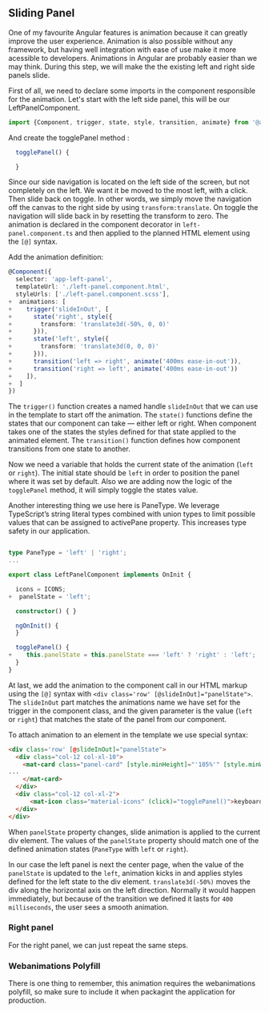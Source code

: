 ## Sliding Panel

One of my favourite Angular features is animation because it can greatly improve the user experience. Animation is also possible without any framework, but having well integration with ease of use make it more acessible to developers. Animations in Angular are probably easier than we may think. During this step, we will make the the existing left and right side panels slide.

First of all, we need to declare some imports in the component responsible for the animation. Let's start with the left side panel, this will be our LeftPanelComponent.

```ts
import {Component, trigger, state, style, transition, animate} from '@angular/animations';
```

And create the togglePanel method :

```ts
  togglePanel() {

  }
```

Since our side navigation is located on the left side of the screen, but not completely on the left. We want it be moved to the most left, with a click. Then slide back on toggle. In other words, we simply move the navigation off the canvas to the right side by using `transform:translate`. On toggle the navigation will slide back in by resetting the transform to zero. The animation is declared in the component decorator in `left-panel.component.ts` and then applied to the planned HTML element using the `[@]` syntax.

Add the animation definition:

```ts
@Component({
  selector: 'app-left-panel',
  templateUrl: './left-panel.component.html',
  styleUrls: ['./left-panel.component.scss'],
+  animations: [
+    trigger('slideInOut', [
+      state('right', style({
+        transform: 'translate3d(-50%, 0, 0)'
+      })),
+      state('left', style({
+        transform: 'translate3d(0, 0, 0)'
+      })),
+      transition('left => right', animate('400ms ease-in-out')),
+      transition('right => left', animate('400ms ease-in-out'))
+    ]),
+  ]
})
```

The `trigger()` function creates a named handle `slideInOut` that we can use in the template to start off the animation. The `state()` functions define the states that our component can take — either left or right. When component takes one of the states the styles defined for that state applied to the animated element. The `transition()` function defines how component transitions from one state to another.

Now we need a variable that holds the current state of the animation (`left` or `right`). The initial state should be `left` in order to position the panel where it was set by default. Also we are adding now the logic of the `togglePanel` method, it will simply toggle the states value.

Another interesting thing we use here is PaneType. We leverage TypeScript’s string literal types combined with union types to limit possible values that can be assigned to activePane property. This increases type safety in our application.

```ts

type PaneType = 'left' | 'right';
...

export class LeftPanelComponent implements OnInit {

  icons = ICONS;
+  panelState = 'left';

  constructor() { }

  ngOnInit() {
  }

  togglePanel() {
+    this.panelState = this.panelState === 'left' ? 'right' : 'left';
  }
}
```

At last, we add the animation to the component call in our HTML markup using the `[@]` syntax with `<div class='row' [@slideInOut]="panelState">`. The `slideInOut` part matches the animations name we have set for the trigger in the component class, and the given parameter is the value (`left` or `right`) that matches the state of the panel from our component.

To attach animation to an element in the template we use special syntax:

```html
<div class='row' [@slideInOut]="panelState">
  <div class="col-12 col-xl-10">
    <mat-card class="panel-card" [style.minHeight]="'105%'" [style.minWidth]="'105%'">
...
    </mat-card>
  </div>
  <div class="col-12 col-xl-2">
      <mat-icon class="material-icons" (click)="togglePanel()">keyboard_arrow_{{panelState}}</mat-icon>
  </div>
</div>

```

When `panelState` property changes, slide animation is applied to the current div element. The values of the `panelState` property should match one of the defined animation states (`PaneType` with `left` or `right`).

In our case the left panel is next the center page, when the value of the `panelState` is updated to the `left`, animation kicks in and applies styles defined for the left state to the div element. `translate3d(-50%)` moves the div along the horizontal axis on the left direction. Normally it would happen immediately, but because of the transition we defined it lasts for `400 milliseconds`, the user sees a smooth animation.

### Right panel

For the right panel, we can just repeat the same steps.

### Webanimations Polyfill

There is one thing to remember, this animation requires the webanimations polyfill, so make sure to include it when packagint the application for production.
